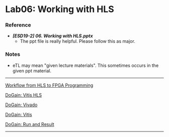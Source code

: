 # Lab06: Working with HLS

### Reference

- ***[ESD19-2] 06. Working with HLS.pptx***
    - The ppt file is really helpful. Please follow this as major.

### Notes

- eTL may mean "given lecture materials". This sometimes occurs in the given ppt material.

---

[Workflow from HLS to FPGA Programming](Lab06%20Working%20with%20HLS%209b2ebc09d3614613aae2553700d082ae/Workflow%20from%20HLS%20to%20FPGA%20Programming%20670bfaa114c64b479cc325d3c1922628.md)

[DoGain: Vitis HLS](Lab06%20Working%20with%20HLS%209b2ebc09d3614613aae2553700d082ae/DoGain%20Vitis%20HLS%20357afad1bccd433e8d9f66c7e9826b6b.md)

[DoGain: Vivado](Lab06%20Working%20with%20HLS%209b2ebc09d3614613aae2553700d082ae/DoGain%20Vivado%201d3d4c6d96114c08854ec7c709328057.md)

[DoGain: Vitis](Lab06%20Working%20with%20HLS%209b2ebc09d3614613aae2553700d082ae/DoGain%20Vitis%20730de75150cc4347a751df26522589f8.md)

[DoGain: Run and Result](Lab06%20Working%20with%20HLS%209b2ebc09d3614613aae2553700d082ae/DoGain%20Run%20and%20Result%201c25629f71614592aa3a9e6c01e608e2.md)

---